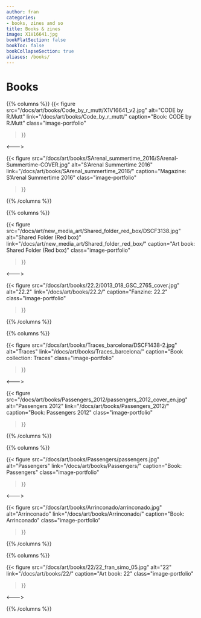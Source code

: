 ```yaml
---
author: fran
categories:
- books, zines and so
title: Books & zines
image: X1V16641.jpg
bookFlatSection: false
bookToc: false
bookCollapseSection: true
aliases: /books/
---
```


# Books

{{% columns %}}
{{< figure
  src="/docs/art/books/Code_by_r_mutt/X1V16641_v2.jpg"
  alt="CODE by R.Mutt"
  link="/docs/art/books/Code_by_r_mutt/"
  caption="Book: CODE by R.Mutt"
  class="image-portfolio"
>}}

<--->

{{< figure
  src="/docs/art/books/SArenal_summertime_2016/SArenal-Summertime-COVER.jpg"
  alt="S’Arenal Summertime 2016"
  link="/docs/art/books/SArenal_summertime_2016/"
  caption="Magazine: S’Arenal Summertime 2016"
  class="image-portfolio"
>}}

{{% /columns %}}

{{% columns %}}

{{< figure
  src="/docs/art/new_media_art/Shared_folder_red_box/DSCF3138.jpg"
  alt="Shared Folder (Red box)"
  link="/docs/art/new_media_art/Shared_folder_red_box/"
  caption="Art book: Shared Folder (Red box)"
  class="image-portfolio"
>}}

<--->

{{< figure
  src="/docs/art/books/22.2/0013_018_GSC_2765_cover.jpg"
  alt="22.2"
  link="/docs/art/books/22.2/"
  caption="Fanzine: 22.2"
  class="image-portfolio"
>}}

{{% /columns %}}

{{% columns %}}

{{< figure
  src="/docs/art/books/Traces_barcelona/DSCF1438-2.jpg"
  alt="Traces"
  link="/docs/art/books/Traces_barcelona/"
  caption="Book collection: Traces"
  class="image-portfolio"
>}}

<--->

{{< figure
  src="/docs/art/books/Passengers_2012/passengers_2012_cover_en.jpg"
  alt="Passengers 2012"
  link="/docs/art/books/Passengers_2012/"
  caption="Book: Passengers 2012"
  class="image-portfolio"
>}}

{{% /columns %}}

{{% columns %}}

{{< figure
  src="/docs/art/books/Passengers/passengers.jpg"
  alt="Passengers"
  link="/docs/art/books/Passengers/"
  caption="Book: Passengers"
  class="image-portfolio"
>}}

<--->

{{< figure
  src="/docs/art/books/Arrinconado/arrinconado.jpg"
  alt="Arrinconado"
  link="/docs/art/books/Arrinconado/"
  caption="Book: Arrinconado"
  class="image-portfolio"
>}}

{{% /columns %}}

{{% columns %}}

{{< figure
  src="/docs/art/books/22/22_fran_simo_05.jpg"
  alt="22"
  link="/docs/art/books/22/"
  caption="Art book: 22"
  class="image-portfolio"
>}}

<--->

{{% /columns %}}